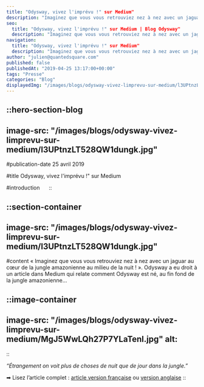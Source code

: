 ```yaml
---
title: "Odysway, vivez l'imprévu !" sur Medium"
description: "Imaginez que vous vous retrouviez nez à nez avec un jaguar au cœur de la jungle amazonienne au milieu de la nuit !\". Odysway a eu droit a un article dans Medium qui relate comment Odysway est née, au fin fond de la jungle amazonienne.. \"Étrangement ..."
seo:
  title: "Odysway, vivez l'imprévu !" sur Medium | Blog Odysway"
  description: "Imaginez que vous vous retrouviez nez à nez avec un jaguar au cœur de la jungle amazonienne au milieu de la nuit !\". Odysway"
navigation:
  title: "Odysway, vivez l'imprévu !" sur Medium"
  description: "Imaginez que vous vous retrouviez nez à nez avec un jaguar au cœur de la jungle amazonienne au milieu de la nuit !\". Odysway a eu droit a un article dans Medium qui relate comment Odysway est née, au fin fond de la jungle amazonienne.. \"Étrangement ..."
author: "julien@quantedsquare.com"
published: false
publishedAt: "2019-04-25 13:17:00+00:00"
tags: "Presse"
categories: "Blog"
displayedImg: "/images/blogs/odysway-vivez-limprevu-sur-medium/l3UPtnzLT528QW1dungk.jpg"
---
```


::hero-section-blog
---
image-src: "/images/blogs/odysway-vivez-limprevu-sur-medium/l3UPtnzLT528QW1dungk.jpg"
---
#publication-date
25 avril 2019

#title
Odysway, vivez l'imprévu !" sur Medium

#introduction
    
::

::section-container
---
image-src: "/images/blogs/odysway-vivez-limprevu-sur-medium/l3UPtnzLT528QW1dungk.jpg"
---
#content
« Imaginez que vous vous retrouviez nez à nez avec un jaguar au cœur de la jungle amazonienne au milieu de la nuit ! ». Odysway a eu droit à un article dans Medium qui relate comment Odysway est né, au fin fond de la jungle amazonienne...

::image-container
---
image-src: "/images/blogs/odysway-vivez-limprevu-sur-medium/MgJ5WwLQh27P7YLaTenl.jpg"
alt: 
---
::

_“Étrangement on voit plus de choses de nuit que de jour dans la jungle.”_

➡ Lisez l’article complet : [article version française](https://medium.com/leplateau/odysway-vivez-limpr%C3%A9vu-a92abf4ea722) ou [version anglaise](https://medium.com/leplateau/odysway-experience-the-unexpected-9356e53ee3d6)
::
